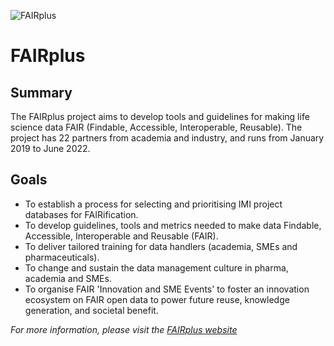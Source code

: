 ![FAIRplus](https://fairplus-project.eu/images/fairplus-logo.png)
# FAIRplus
## Summary
The FAIRplus project aims to develop tools and guidelines for making life science data FAIR (Findable, Accessible, Interoperable, Reusable). The project has 22 partners from academia and industry, and runs from January 2019 to June 2022.

## Goals
- To establish a process for selecting and prioritising IMI project databases for FAIRification.
- To develop guidelines, tools and metrics needed to make data Findable, Accessible, Interoperable and Reusable (FAIR).
- To deliver tailored training for data handlers (academia, SMEs and pharmaceuticals).
- To change and sustain the data management culture in pharma, academia and SMEs.
- To organise FAIR 'Innovation and SME Events' to foster an innovation ecosystem on FAIR open data to power future reuse, knowledge generation, and societal benefit.

_For more information, please visit the [FAIRplus website](https://fairplus-project.eu/)_

